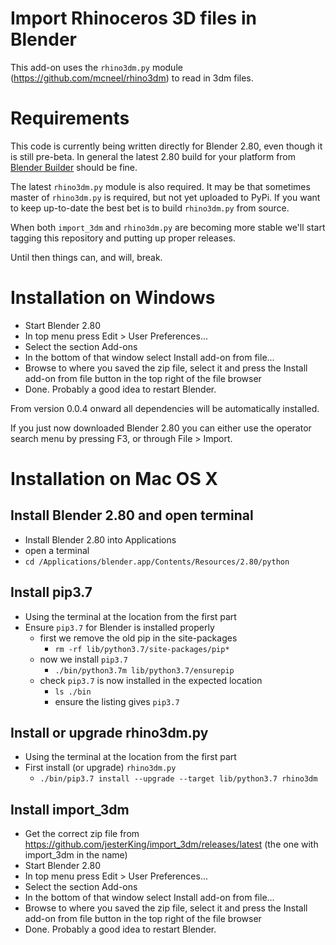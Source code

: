 Import Rhinoceros 3D files in Blender
=====================================

This add-on uses the `rhino3dm.py` module
(https://github.com/mcneel/rhino3dm) to read in 3dm files.

Requirements
============

This code is currently being written directly for Blender 2.80, even though it is still pre-beta. In general the latest 2.80 build for your platform from [Blender Builder](https://builder.blender.org/download/) should be fine.

The latest `rhino3dm.py` module is also required. It may be that sometimes master of `rhino3dm.py` is required, but not yet uploaded to PyPi. If you want to keep up-to-date the best bet is to build `rhino3dm.py` from source.

When both `import_3dm` and `rhino3dm.py` are becoming more stable we'll start tagging this repository and putting up proper releases.

Until then things can, and will, break.

Installation on Windows
=======================

* Start Blender 2.80
* In top menu press Edit > User Preferences...
* Select the section Add-ons
* In the bottom of that window select Install add-on from file...
* Browse to where you saved the zip file, select it and press the Install add-on from file button in the top right of the file browser
* Done. Probably a good idea to restart Blender.

From version 0.0.4 onward all dependencies will be automatically installed.

If you just now downloaded Blender 2.80 you can either use the operator search menu by pressing F3, or through File > Import.

Installation on Mac OS X
========================

Install Blender 2.80 and open terminal
--------------------------------------
* Install Blender 2.80 into Applications
* open a terminal
* `cd /Applications/blender.app/Contents/Resources/2.80/python`

Install pip3.7
--------------
* Using the terminal at the location from the first part
* Ensure `pip3.7` for Blender is installed properly
    * first we remove the old pip in the site-packages
        * `rm -rf lib/python3.7/site-packages/pip*`
    * now we install `pip3.7`
        * `./bin/python3.7m lib/python3.7/ensurepip`
    * check `pip3.7` is now installed in the expected location
        *  `ls ./bin`
        * ensure the listing gives `pip3.7`

Install or upgrade rhino3dm.py
-------------------
* Using the terminal at the location from the first part
* First install (or upgrade) `rhino3dm.py`
    * `./bin/pip3.7 install --upgrade --target lib/python3.7 rhino3dm`

Install import_3dm
------------------
* Get the correct zip file from https://github.com/jesterKing/import_3dm/releases/latest (the one with import_3dm in the name)
* Start Blender 2.80
* In top menu press Edit > User Preferences...
* Select the section Add-ons
* In the bottom of that window select Install add-on from file...
* Browse to where you saved the zip file, select it and press the Install add-on from file button in the top right of the file browser
* Done. Probably a good idea to restart Blender.
